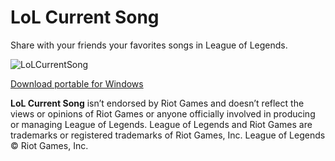 # LoL Current Song
Share with your friends your favorites songs in League of Legends.

![LoLCurrentSong](https://i.imgur.com/voRlbjZ.gif)

[Download portable for Windows](https://github.com/RoxguelDevs/LoLCurrentSong/releases/download/v1.0.0-alpha.2/Release-v1.0.0-alpha.2.zip)

**LoL Current Song** isn’t endorsed by Riot Games and doesn’t reflect the views or opinions of Riot Games or anyone officially involved in producing or managing League of Legends. League of Legends and Riot Games are trademarks or registered trademarks of Riot Games, Inc. League of Legends © Riot Games, Inc.
